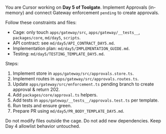 You are Cursor working on **Day 5 of Toolgate**. Implement Approvals (in-memory) and connect Gateway enforcement `pending` to create approvals.

Follow these constraints and files:
- Cage: only touch `apps/gateway/src`, `apps/gateway/__tests__`, `packages/core`, `md/day5`, `scripts`.
- API contract: see `md/day5/API_CONTRACT_DAY5.md`.
- Implementation plan: `md/day5/IMPLEMENTATION_GUIDE.md`.
- Testing: `md/day5/TESTING_TEMPLATE_DAY5.md`.

Steps:
1) Implement store in `apps/gateway/src/approvals.store.ts`.
2) Implement routes in `apps/gateway/src/approvals.routes.ts`.
3) Update `apps/gateway/src/enforcement.ts` pending branch to create approval & return 202.
4) Add `packages/core/approval.ts` helpers.
5) Add tests in `apps/gateway/__tests__/approvals.test.ts` per template.
6) Run tests and ensure green.
7) Prepare PR using `md/day5/PR_BODY_TEMPLATE_DAY5.md`.

Do not modify files outside the cage.
Do not add new dependencies.
Keep Day 4 allowlist behavior untouched.
